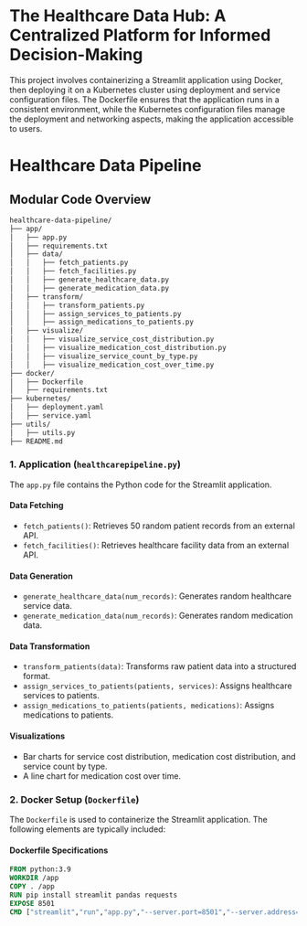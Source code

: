 # The Healthcare Data Hub: A Centralized Platform for Informed Decision-Making

This project involves containerizing a Streamlit application using Docker, then deploying it on a Kubernetes cluster using deployment and service configuration files. The Dockerfile ensures that the application runs in a consistent environment, while the Kubernetes configuration files manage the deployment and networking aspects, making the application accessible to users.

# Healthcare Data Pipeline

## Modular Code Overview
```sh
healthcare-data-pipeline/
├── app/
│   ├── app.py
│   ├── requirements.txt
│   ├── data/
│   │   ├── fetch_patients.py
│   │   ├── fetch_facilities.py
│   │   ├── generate_healthcare_data.py
│   │   ├── generate_medication_data.py
│   ├── transform/
│   │   ├── transform_patients.py
│   │   ├── assign_services_to_patients.py
│   │   ├── assign_medications_to_patients.py
│   ├── visualize/
│   │   ├── visualize_service_cost_distribution.py
│   │   ├── visualize_medication_cost_distribution.py
│   │   ├── visualize_service_count_by_type.py
│   │   ├── visualize_medication_cost_over_time.py
├── docker/
│   ├── Dockerfile
│   ├── requirements.txt
├── kubernetes/
│   ├── deployment.yaml
│   ├── service.yaml
├── utils/
│   ├── utils.py
├── README.md
```

### 1. Application (`healthcarepipeline.py`)

The `app.py` file contains the Python code for the Streamlit application.

#### Data Fetching

* `fetch_patients()`: Retrieves 50 random patient records from an external API.
* `fetch_facilities()`: Retrieves healthcare facility data from an external API.

#### Data Generation

* `generate_healthcare_data(num_records)`: Generates random healthcare service data.
* `generate_medication_data(num_records)`: Generates random medication data.

#### Data Transformation

* `transform_patients(data)`: Transforms raw patient data into a structured format.
* `assign_services_to_patients(patients, services)`: Assigns healthcare services to patients.
* `assign_medications_to_patients(patients, medications)`: Assigns medications to patients.

#### Visualizations

* Bar charts for service cost distribution, medication cost distribution, and service count by type.
* A line chart for medication cost over time.


### 2. Docker Setup (`Dockerfile`)

The `Dockerfile` is used to containerize the Streamlit application. The following elements are typically included:

#### Dockerfile Specifications

```dockerfile
FROM python:3.9   
WORKDIR /app
COPY . /app
RUN pip install streamlit pandas requests
EXPOSE 8501
CMD ["streamlit","run","app.py","--server.port=8501","--server.address=0.0.0.0"]
```
